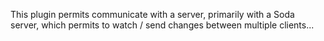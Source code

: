 This plugin permits communicate with a server, primarily with a Soda server, which permits to watch / send changes between multiple clients...
